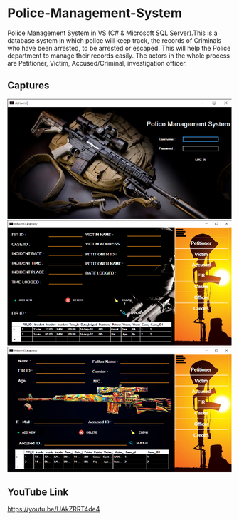 # Police-Management-System
Police Management System in VS (C# &amp; Microsoft SQL Server).This is a database system in which police will keep track, the records of Criminals who have been arrested, to be arrested or escaped. This will help the Police department to manage their records easily. The actors in the whole process are Petitioner, Victim, Accused/Criminal, investigation officer.

## Captures
![](Captures/Ashwin13%2002-Feb-19%204_36_37%20PM.png)
![](Captures/Ashwin13_appbody%2002-Feb-19%204_33_38%20PM.png)
![](Captures/Ashwin13_appbody%2002-Feb-19%204_33_20%20PM.png)

## YouTube Link
https://youtu.be/UAkZRRT4de4
